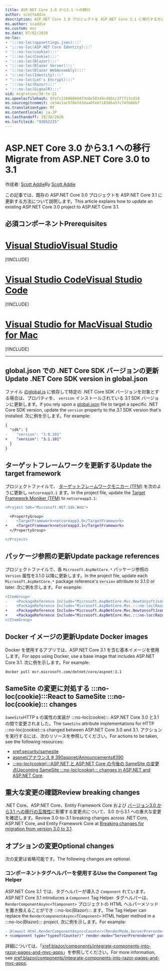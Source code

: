 ```yaml
---
title: ASP.NET Core 3.0 から3.1 への移行
author: scottaddie
description: ASP.NET Core 3.0 プロジェクトを ASP.NET Core 3.1 に移行する方法について説明します。
ms.author: scaddie
ms.custom: mvc
ms.date: 07/02/2020
no-loc:
- ':::no-loc(appsettings.json):::'
- ':::no-loc(ASP.NET Core Identity):::'
- ':::no-loc(cookie):::'
- ':::no-loc(Cookie):::'
- ':::no-loc(Blazor):::'
- ':::no-loc(Blazor Server):::'
- ':::no-loc(Blazor WebAssembly):::'
- ':::no-loc(Identity):::'
- ":::no-loc(Let's Encrypt):::"
- ':::no-loc(Razor):::'
- ':::no-loc(SignalR):::'
uid: migration/30-to-31
ms.openlocfilehash: 97afc236808b9473e8e50349c495cc3fff13cd19
ms.sourcegitcommit: ca34c1ac578e7d3daa0febf1810ba5fc74f60bbf
ms.translationtype: MT
ms.contentlocale: ja-JP
ms.lasthandoff: 10/30/2020
ms.locfileid: "93052215"
---
```

# <a name="migrate-from-aspnet-core-30-to-31"></a><span data-ttu-id="a12dc-103">ASP.NET Core 3.0 から3.1 への移行</span><span class="sxs-lookup"><span data-stu-id="a12dc-103">Migrate from ASP.NET Core 3.0 to 3.1</span></span>

<span data-ttu-id="a12dc-104">作成者: [Scott Addie](https://github.com/scottaddie)</span><span class="sxs-lookup"><span data-stu-id="a12dc-104">By [Scott Addie](https://github.com/scottaddie)</span></span>

<span data-ttu-id="a12dc-105">この記事では、既存の ASP.NET Core 3.0 プロジェクトを ASP.NET Core 3.1 に更新する方法について説明します。</span><span class="sxs-lookup"><span data-stu-id="a12dc-105">This article explains how to update an existing ASP.NET Core 3.0 project to ASP.NET Core 3.1.</span></span>

## <a name="prerequisites"></a><span data-ttu-id="a12dc-106">必須コンポーネント</span><span class="sxs-lookup"><span data-stu-id="a12dc-106">Prerequisites</span></span>

# <a name="visual-studio"></a>[<span data-ttu-id="a12dc-107">Visual Studio</span><span class="sxs-lookup"><span data-stu-id="a12dc-107">Visual Studio</span></span>](#tab/visual-studio)

[!INCLUDE[](~/includes/net-core-prereqs-vs-3.1.md)]

# <a name="visual-studio-code"></a>[<span data-ttu-id="a12dc-108">Visual Studio Code</span><span class="sxs-lookup"><span data-stu-id="a12dc-108">Visual Studio Code</span></span>](#tab/visual-studio-code)

[!INCLUDE[](~/includes/net-core-prereqs-vsc-3.1.md)]

# <a name="visual-studio-for-mac"></a>[<span data-ttu-id="a12dc-109">Visual Studio for Mac</span><span class="sxs-lookup"><span data-stu-id="a12dc-109">Visual Studio for Mac</span></span>](#tab/visual-studio-mac)

[!INCLUDE[](~/includes/net-core-prereqs-mac-3.1.md)]

---

## <a name="update-net-core-sdk-version-in-globaljson"></a><span data-ttu-id="a12dc-110">global.json での .NET Core SDK バージョンの更新</span><span class="sxs-lookup"><span data-stu-id="a12dc-110">Update .NET Core SDK version in global.json</span></span>

<span data-ttu-id="a12dc-111">ファイル [ のglobal.js](/dotnet/core/tools/global-json) に依存して特定の .NET Core SDK バージョンを対象とする場合は、プロパティを、 `version` インストールされている 3.1 SDK バージョンに更新します。</span><span class="sxs-lookup"><span data-stu-id="a12dc-111">If you rely upon a [global.json](/dotnet/core/tools/global-json) file to target a specific .NET Core SDK version, update the `version` property to the 3.1 SDK version that's installed.</span></span> <span data-ttu-id="a12dc-112">次に例を示します。</span><span class="sxs-lookup"><span data-stu-id="a12dc-112">For example:</span></span>

```diff
{
  "sdk": {
-    "version": "3.0.101"
+    "version": "3.1.101"
  }
}
```

## <a name="update-the-target-framework"></a><span data-ttu-id="a12dc-113">ターゲットフレームワークを更新する</span><span class="sxs-lookup"><span data-stu-id="a12dc-113">Update the target framework</span></span>

<span data-ttu-id="a12dc-114">プロジェクトファイルで、 [ターゲットフレームワークモニカー (TFM)](/dotnet/standard/frameworks) を次のように更新し `netcoreapp3.1` ます。</span><span class="sxs-lookup"><span data-stu-id="a12dc-114">In the project file, update the [Target Framework Moniker (TFM)](/dotnet/standard/frameworks) to `netcoreapp3.1`:</span></span>

```diff
<Project Sdk="Microsoft.NET.Sdk.Web">

  <PropertyGroup>
-    <TargetFramework>netcoreapp3.0</TargetFramework>
+    <TargetFramework>netcoreapp3.1</TargetFramework>
  </PropertyGroup>

</Project>
```

## <a name="update-package-references"></a><span data-ttu-id="a12dc-115">パッケージ参照の更新</span><span class="sxs-lookup"><span data-stu-id="a12dc-115">Update package references</span></span>

<span data-ttu-id="a12dc-116">プロジェクトファイルで、各 `Microsoft.AspNetCore.*` パッケージ参照の `Version` 属性を3.1.0 以降に更新します。</span><span class="sxs-lookup"><span data-stu-id="a12dc-116">In the project file, update each `Microsoft.AspNetCore.*` package reference's `Version` attribute to 3.1.0 or later.</span></span> <span data-ttu-id="a12dc-117">次に例を示します。</span><span class="sxs-lookup"><span data-stu-id="a12dc-117">For example:</span></span>

```diff
<ItemGroup>
-    <PackageReference Include="Microsoft.AspNetCore.Mvc.NewtonsoftJson" Version="3.0.0" />
-    <PackageReference Include="Microsoft.AspNetCore.Mvc.:::no-loc(Razor):::.RuntimeCompilation" Version="3.0.0" Condition="'$(Configuration)' == 'Debug'" />
+    <PackageReference Include="Microsoft.AspNetCore.Mvc.NewtonsoftJson" Version="3.1.1" />
+    <PackageReference Include="Microsoft.AspNetCore.Mvc.:::no-loc(Razor):::.RuntimeCompilation" Version="3.1.1" Condition="'$(Configuration)' == 'Debug'" />
</ItemGroup>
```

## <a name="update-docker-images"></a><span data-ttu-id="a12dc-118">Docker イメージの更新</span><span class="sxs-lookup"><span data-stu-id="a12dc-118">Update Docker images</span></span>

<span data-ttu-id="a12dc-119">Docker を使用するアプリでは、ASP.NET Core 3.1 を含む基本イメージを使用します。</span><span class="sxs-lookup"><span data-stu-id="a12dc-119">For apps using Docker, use a base image that includes ASP.NET Core 3.1.</span></span> <span data-ttu-id="a12dc-120">次に例を示します。</span><span class="sxs-lookup"><span data-stu-id="a12dc-120">For example:</span></span>

```console
docker pull mcr.microsoft.com/dotnet/core/aspnet:3.1
```

## <a name="react-to-samesite-no-loccookie-changes"></a><span data-ttu-id="a12dc-121">SameSite の変更に対処する :::no-loc(cookie):::</span><span class="sxs-lookup"><span data-stu-id="a12dc-121">React to SameSite :::no-loc(cookie)::: changes</span></span>

<span data-ttu-id="a12dc-122">`SameSite`HTTP s の属性の実装が :::no-loc(cookie)::: ASP.NET Core 3.0 と3.1 の間で変更されました。</span><span class="sxs-lookup"><span data-stu-id="a12dc-122">The `SameSite` attribute implementations for HTTP :::no-loc(cookie):::s changed between ASP.NET Core 3.0 and 3.1.</span></span> <span data-ttu-id="a12dc-123">アクションを実行するには、次のリソースを参照してください。</span><span class="sxs-lookup"><span data-stu-id="a12dc-123">For actions to be taken, see the following resources:</span></span>

* <xref:security/samesite>
* [<span data-ttu-id="a12dc-124">aspnet/アナウンス # 390</span><span class="sxs-lookup"><span data-stu-id="a12dc-124">aspnet/Announcements#390</span></span>](https://github.com/aspnet/Announcements/issues/390)
* <span data-ttu-id="a12dc-125">[:::no-loc(cookie):::ASP.NET と ASP.NET Core の今後の SameSite の変更点](https://devblogs.microsoft.com/aspnet/upcoming-samesite-:::no-loc(cookie):::-changes-in-asp-net-and-asp-net-core/)</span><span class="sxs-lookup"><span data-stu-id="a12dc-125">[Upcoming SameSite :::no-loc(cookie)::: changes in ASP.NET and ASP.NET Core](https://devblogs.microsoft.com/aspnet/upcoming-samesite-:::no-loc(cookie):::-changes-in-asp-net-and-asp-net-core/)</span></span>

## <a name="review-breaking-changes"></a><span data-ttu-id="a12dc-126">重大な変更の確認</span><span class="sxs-lookup"><span data-stu-id="a12dc-126">Review breaking changes</span></span>

<span data-ttu-id="a12dc-127">.NET Core、ASP.NET Core、Entity Framework Core および [バージョン3.0 から3.1 への移行の互換性](/dotnet/core/compatibility/3.0-3.1)に影響する変更点について、3.0 から3.1 への重大な変更を確認します。</span><span class="sxs-lookup"><span data-stu-id="a12dc-127">Review 3.0-to-3.1 breaking changes across .NET Core, ASP.NET Core, and Entity Framework Core at [Breaking changes for migration from version 3.0 to 3.1](/dotnet/core/compatibility/3.0-3.1).</span></span>

## <a name="optional-changes"></a><span data-ttu-id="a12dc-128">オプションの変更</span><span class="sxs-lookup"><span data-stu-id="a12dc-128">Optional changes</span></span>

<span data-ttu-id="a12dc-129">次の変更は省略可能です。</span><span class="sxs-lookup"><span data-stu-id="a12dc-129">The following changes are optional.</span></span>

### <a name="use-the-component-tag-helper"></a><span data-ttu-id="a12dc-130">コンポーネントタグヘルパーを使用する</span><span class="sxs-lookup"><span data-stu-id="a12dc-130">Use the Component Tag Helper</span></span>

<span data-ttu-id="a12dc-131">ASP.NET Core 3.1 では、タグヘルパーが導入さ `Component` れています。</span><span class="sxs-lookup"><span data-stu-id="a12dc-131">ASP.NET Core 3.1 introduces a `Component` Tag Helper.</span></span> <span data-ttu-id="a12dc-132">タグヘルパーは、 `RenderComponentAsync<TComponent>` プロジェクトの HTML ヘルパーメソッドを置き換えることができ :::no-loc(Blazor)::: ます。</span><span class="sxs-lookup"><span data-stu-id="a12dc-132">The Tag Helper can replace the `RenderComponentAsync<TComponent>` HTML helper method in a :::no-loc(Blazor)::: project.</span></span> <span data-ttu-id="a12dc-133">次に例を示します。</span><span class="sxs-lookup"><span data-stu-id="a12dc-133">For example:</span></span>

```diff
- @(await Html.RenderComponentAsync<Counter>(RenderMode.ServerPrerendered, new { IncrementAmount = 10 }))
+ <component type="typeof(Counter)" render-mode="ServerPrerendered" param-IncrementAmount="10" />
```

<span data-ttu-id="a12dc-134">詳細については、「<xref:blazor/components/integrate-components-into-razor-pages-and-mvc-apps>」を参照してください。</span><span class="sxs-lookup"><span data-stu-id="a12dc-134">For more information, see <xref:blazor/components/integrate-components-into-razor-pages-and-mvc-apps>.</span></span>

